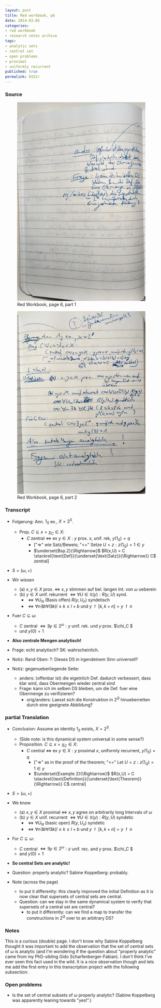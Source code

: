 ```yaml
---
layout: post
title: Red workbook, p6
date: 2014-03-05
categories:
- red workbook
- research notes archive
tags:
- analytic sets
- central set
- open problems
- proximal
- uniformly recurrent
published: true
permalink: 0152/
---
```


### Source

<figure>
  <a href="/assets/2014/red_workbook-p6-1.jpg">
    <img alt="red workbook, p6-1" src="/assets/2014/red_workbook-p6-1.jpg"/>
  </a>
  <figcaption>
    Red Workbook, page 6, part 1
  </figcaption>
</figure>

<figure>
  <a href="/assets/2014/red_workbook-p6-2.jpg">
    <img alt="red workbook, p6-2" src="/assets/2014/red_workbook-p6-2.jpg"/>
  </a>
  <figcaption>
    Red Workbook, page 6, part 2
  </figcaption>
</figure>


### Transcript

*   Folgerung: Ann. $1_S$ ex., $X = 2^S$.
    *   Prop. $C\subseteq x = \chi_C \in X$:
        *   $C$ zentral <=> ex $y \in X: y$ prox. $x$, unif. rek, $y(1_S) = q$
            *   ["=>" wie Satz/Beweis; "<=" Setze $U = { z: z(1_Q) = 1} \in y$
            *   $\underset{Bsp.2}{\Rightarrow}$ $R(x,U) = C \stackrel{\text{Def}}{\underset{\text{Satz}}{\Rightarrow}} C$ zentral]
*   $S = (\omega, +)$
*   Wir wissen
    *   (a) $x,y \in X$ prox. <=> $x,y$ stimmen auf bel. langen Int. von $\omega$ ueberein
    *   (b) $y \in X$ unif. rekurrent $\Longleftrightarrow \forall U \in \mathfrak{U}(y): R(y,U)$ synd.
        *   $\Longleftrightarrow \forall U_N \text{ (Basis offen) } R(y,U_n)$ syndetisch
        *   $\Longleftrightarrow \forall n \exists b \forall l \exists k (l \leq k \leq l+b \text{ und } y \upharpoonright [k,k+n] = y \upharpoonright n$
*   Fuer $C \subseteq \omega$:
    *   $C$ zentral $\Leftrightarrow \exists y \in 2^\omega: y$ unif. rek. und $y$ prox. $\chi_C $
    *   und $y(0)=1$
*   **Also zentrale Mengen analytisch!**
*   Frage: echt analytisch? SK: wahrscheinlich.

*   Notiz: Rand Oben: ?: Dieses DS in irgendeinem Sinn universell?

*   Notiz: gegenueberliegende Seite:
    *   anders: )offenbar ist) die eigetnlich Def. dadurch verbessert, dass klar wird, dass Obermengen wieder zentral sind
    *   Frage: kann ich im selben DS bleiben, um die Def. fuer eine Obermenge zu verifizieren?
        *   orig/anders: Laesst sich die Konstruktion in $2^Q$ hinueberretten durch eine geeignete Abbildung?

### partial Translation

*   Conclusion: Assume an identity $1_S$ exists, $X = 2^S$.
    *   (Side note: is this dynamical system universal in some sense?)
    *   Proposition. $C\subseteq x = \chi_C \in X$:
        *   $C$ central <=> ex $y \in X: y$ proximal $x$, uniformly recurrent, $y(1_S) = q$
            *   ["=>" as in the proof of the theorem; "<=" Let $U = { z: z(1_Q) = 1} \in y$
            *   $\underset{Example 2}{\Rightarrow}$ $R(x,U) = C \stackrel{\text{Definition}}{\underset{\text{Theorem}}{\Rightarrow}} C$ central]
*   $S = (\omega, +)$
*   We know
    *   (a) $x,y \in X$ proximal <=> $x,y$ agree on arbitrarily long Intervals of $\omega$
    *   (b) $y \in X$ unif. recurrent $\Longleftrightarrow \forall U \in \mathfrak{U}(y): R(y,U)$ syndetic
        *   $\Longleftrightarrow \forall U_N \text{ (basic open) } R(y,U_n)$ syndetic
        *   $\Longleftrightarrow \forall n \exists b \forall l \exists k (l \leq k \leq l+b \text{ und } y \upharpoonright [k,k+n] = y \upharpoonright n$
*   For $C \subseteq \omega$:
    *   $C$ central $\Leftrightarrow \exists y \in 2^\omega: y$ unif. rec. and $y$ prox. $\chi_C $
    *   and $y(0)=1$
*   **So central Sets are analytic!**
*   Question: properly analytic? Sabine Koppelberg: probably.

*   Note (across the page)
    *   to put it differenlty: this clearly improved the initial Definition as it is now clear that supersets of central sets are central.
    *   Question: can we stay in the same dynamical system to verify that supersets of a central set are central?
        *   to put it differently: can we find a map to transfer the constructions in $2^Q$ over to an arbitrary DS?

### Notes

This is a curious (double) page. I don't know why Sabine Koppelberg thought it was important to add the observation that the set of central sets of $\omega$ is analytic (and I'm wondering if the question about "properly analytic" came from my PhD-sibling Gido Scharfenberger-Fabian). I don't think I've ever seen this fact used in the wild. It is a nice observation though and lets me add the first entry in this transcription project with the following subsection:

### Open problems

*   Is the set of central subsets of $\omega$ properly analytic? (Sabine Koppelberg was apparently leaning towards "yes!".)
